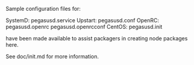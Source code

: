 Sample configuration files for:

SystemD: pegasusd.service
Upstart: pegasusd.conf
OpenRC:  pegasusd.openrc
         pegasusd.openrcconf
CentOS:  pegasusd.init

have been made available to assist packagers in creating node packages here.

See doc/init.md for more information.
